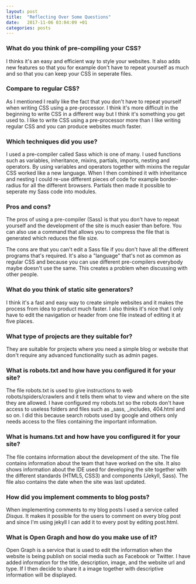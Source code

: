 ```yaml
---
layout: post
title:  "Reflecting Over Some Questions"
date:   2017-11-06 03:04:09 +01
categories: posts
---
```


### What do you think of pre-compiling your CSS?
I thinks it's an easy and efficient way to style your websites. It also adds new features so that you for example don't have to repeat yourself as much and so that you can keep your CSS in seperate files. 

### Compare to regular CSS?
As I mentioned I really like the fact that you don't have to repeat yourself when writing CSS using a pre-processor. I think it's more difficult in the beginning to write CSS in a different way but I think it's something you get used to. I like to write CSS using a pre-processor more than I like writing regular CSS and you can produce websites much faster. 

### Which techniques did you use?
I used a pre-compiler called Sass which is one of many. I used functions such as variables, inheritance, mixins, partials, imports, nesting and operators. By using variables and operators together with mixins the regular CSS worked like a new language. When I then combined it with inheritance and nesting I could re-use different pieces of code for example border-radius for all the different browsers. Partials then made it possible to seperate my Sass code into modules. 

### Pros and cons?
The pros of using a pre-compiler (Sass) is that you don't have to repeat yourself and the development of the site is much easier than before. You can also use a command that allows you to compress the file that is generated which reduces the file size. 

The cons are that you can't edit a Sass file if you don't have all the different programs that's required. It's also a "language" that's not as common as regular CSS and because you can use different pre-compilers everybody maybe doesn't use the same. This creates a problem when discussing with other people. 

### What do you think of static site generators?
I think it's a fast and easy way to create simple websites and it makes the process from idea to product much faster. I also thinks it's nice that I only have to edit the navigation or header from one file instead of editing it at five places. 

### What type of projects are they suitable for?
They are suitable for projects where you need a simple blog or website that don't require any advanced functionality such as admin pages. 

### What is robots.txt and how have you configured it for your site?
The file robots.txt is used to give instructions to web robots/spiders/crawlers and it tells them what to view and where on the site they are allowed. I have configured my robots.txt so the robots don't have access to useless folders and files such as _sass, _includes, 404.html and so on. I did this because search robots used by google and others only needs access to the files containing the important information.   

### What is humans.txt and how have you configured it for your site?
The file contains information about the development of the site. The file contains information about the team that have worked on the site. It also shows information about the IDE used for developing the site together with the different standards (HTML5, CSS3) and components (Jekyll, Sass). The file also contains the date when the site was last updated.

### How did you implement comments to blog posts?
When implementing comments to my blog posts I used a service called *Disqus*. It makes it possible for the users to comment on every blog post and since I'm using jekyll I can add it to every post by editing post.html.

### What is Open Graph and how do you make use of it?
Open Graph is a service that is used to edit the information when the website is being publish on social media such as Facebook or Twitter. I have added information for the title, description, image, and the website url and type. If I then decide to share it a image together with descriptive information will be displayed.
